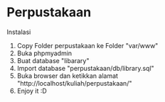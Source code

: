 Perpustakaan
============

Instalasi

1. Copy Folder perpustakaan ke Folder "var/www"
2. Buka phpmyadmin
3. Buat database "libarary"
4. Import database "perpustakaan/db/library.sql"
5. Buka browser dan ketikkan alamat "http://localhost/kuliah/perpustakaan/"
7. Enjoy it :D